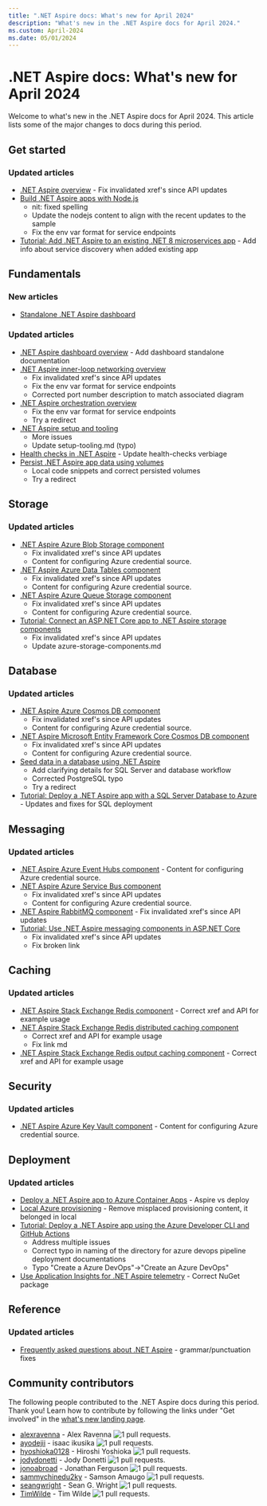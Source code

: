 ```yaml
---
title: ".NET Aspire docs: What's new for April 2024"
description: "What's new in the .NET Aspire docs for April 2024."
ms.custom: April-2024
ms.date: 05/01/2024
---
```


# .NET Aspire docs: What's new for April 2024

Welcome to what's new in the .NET Aspire docs for April 2024. This article lists some of the major changes to docs during this period.

## Get started

### Updated articles

- [.NET Aspire overview](../get-started/aspire-overview.md) - Fix invalidated xref's since API updates
- [Build .NET Aspire apps with Node.js](../get-started/build-aspire-apps-with-nodejs.md)
  - nit: fixed spelling
  - Update the nodejs content to align with the recent updates to the sample
  - Fix the env var format for service endpoints
- [Tutorial: Add .NET Aspire to an existing .NET 8 microservices app](../get-started/add-aspire-existing-app.md) - Add info about service discovery when added existing app

## Fundamentals

### New articles

- [Standalone .NET Aspire dashboard](../fundamentals/dashboard/standalone.md)

### Updated articles

- [.NET Aspire dashboard overview](../fundamentals/dashboard/overview.md) - Add dashboard standalone documentation
- [.NET Aspire inner-loop networking overview](../fundamentals/networking-overview.md)
  - Fix invalidated xref's since API updates
  - Fix the env var format for service endpoints
  - Corrected port number description to match associated diagram
- [.NET Aspire orchestration overview](../fundamentals/app-host-overview.md)
  - Fix the env var format for service endpoints
  - Try a redirect
- [.NET Aspire setup and tooling](../fundamentals/setup-tooling.md)
  - More issues
  - Update setup-tooling.md (typo)
- [Health checks in .NET Aspire](../fundamentals/health-checks.md) - Update health-checks verbiage
- [Persist .NET Aspire app data using volumes](../fundamentals/persist-data-volumes.md)
  - Local code snippets and correct persisted volumes
  - Try a redirect

## Storage

### Updated articles

- [.NET Aspire Azure Blob Storage component](../storage/azure-storage-blobs-component.md)
  - Fix invalidated xref's since API updates
  - Content for configuring Azure credential source.
- [.NET Aspire Azure Data Tables component](../storage/azure-storage-tables-component.md)
  - Fix invalidated xref's since API updates
  - Content for configuring Azure credential source.
- [.NET Aspire Azure Queue Storage component](../storage/azure-storage-queues-component.md)
  - Fix invalidated xref's since API updates
  - Content for configuring Azure credential source.
- [Tutorial: Connect an ASP.NET Core app to .NET Aspire storage components](../storage/azure-storage-components.md)
  - Fix invalidated xref's since API updates
  - Update azure-storage-components.md

## Database

### Updated articles

- [.NET Aspire Azure Cosmos DB component](../database/azure-cosmos-db-component.md)
  - Fix invalidated xref's since API updates
  - Content for configuring Azure credential source.
- [.NET Aspire Microsoft Entity Framework Core Cosmos DB component](../database/azure-cosmos-db-entity-framework-component.md)
  - Fix invalidated xref's since API updates
  - Content for configuring Azure credential source.
- [Seed data in a database using .NET Aspire](../database/seed-database-data.md)
  - Add clarifying details for SQL Server and database workflow
  - Corrected PostgreSQL typo
  - Try a redirect
- [Tutorial: Deploy a .NET Aspire app with a SQL Server Database to Azure](../database/sql-server-component-deployment.md) - Updates and fixes for SQL deployment

## Messaging

### Updated articles

- [.NET Aspire Azure Event Hubs component](../messaging/azure-event-hubs-component.md) - Content for configuring Azure credential source.
- [.NET Aspire Azure Service Bus component](../messaging/azure-service-bus-component.md)
  - Fix invalidated xref's since API updates
  - Content for configuring Azure credential source.
- [.NET Aspire RabbitMQ component](../messaging/rabbitmq-client-component.md) - Fix invalidated xref's since API updates
- [Tutorial: Use .NET Aspire messaging components in ASP.NET Core](../messaging/messaging-components.md)
  - Fix invalidated xref's since API updates
  - Fix broken link

## Caching

### Updated articles

- [.NET Aspire Stack Exchange Redis component](../caching/stackexchange-redis-component.md) - Correct xref and API for example usage
- [.NET Aspire Stack Exchange Redis distributed caching component](../caching/stackexchange-redis-distributed-caching-component.md)
  - Correct xref and API for example usage
  - Fix link md
- [.NET Aspire Stack Exchange Redis output caching component](../caching/stackexchange-redis-output-caching-component.md) - Correct xref and API for example usage

## Security

### Updated articles

- [.NET Aspire Azure Key Vault component](../security/azure-security-key-vault-component.md) - Content for configuring Azure credential source.

## Deployment

### Updated articles

- [Deploy a .NET Aspire app to Azure Container Apps](../deployment/azure/aca-deployment.md) - Aspire vs deploy
- [Local Azure provisioning](../deployment/azure/local-provisioning.md) - Remove misplaced provisioning content, it belonged in local
- [Tutorial: Deploy a .NET Aspire app using the Azure Developer CLI and GitHub Actions](../deployment/azure/aca-deployment-github-actions.md)
  - Address multiple issues
  - Correct typo in naming of the directory for azure devops pipeline deployment documentations
  - Typo "Create a Azure DevOps"→"Create an Azure DevOps"
- [Use Application Insights for .NET Aspire telemetry](../deployment/azure/application-insights.md) - Correct NuGet package

## Reference

### Updated articles

- [Frequently asked questions about .NET Aspire](../reference/aspire-faq.yml) - grammar/punctuation fixes

## Community contributors

The following people contributed to the .NET Aspire docs during this period. Thank you! Learn how to contribute by following the links under "Get involved" in the [what's new landing page](index.yml).

- [alexravenna](https://github.com/alexravenna) - Alex Ravenna ![1 pull requests.](https://img.shields.io/badge/Merged%20Pull%20Requests-1-green)
- [ayodejii](https://github.com/ayodejii) - isaac ikusika ![1 pull requests.](https://img.shields.io/badge/Merged%20Pull%20Requests-1-green)
- [hyoshioka0128](https://github.com/hyoshioka0128) - Hiroshi Yoshioka ![1 pull requests.](https://img.shields.io/badge/Merged%20Pull%20Requests-1-green)
- [jodydonetti](https://github.com/jodydonetti) - Jody Donetti ![1 pull requests.](https://img.shields.io/badge/Merged%20Pull%20Requests-1-green)
- [jonoabroad](https://github.com/jonoabroad) - Jonathan Ferguson ![1 pull requests.](https://img.shields.io/badge/Merged%20Pull%20Requests-1-green)
- [sammychinedu2ky](https://github.com/sammychinedu2ky) - Samson Amaugo ![1 pull requests.](https://img.shields.io/badge/Merged%20Pull%20Requests-1-green)
- [seangwright](https://github.com/seangwright) - Sean G. Wright ![1 pull requests.](https://img.shields.io/badge/Merged%20Pull%20Requests-1-green)
- [TimWilde](https://github.com/TimWilde) - Tim Wilde ![1 pull requests.](https://img.shields.io/badge/Merged%20Pull%20Requests-1-green)
